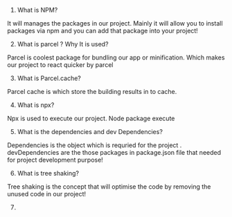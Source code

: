 1. What is NPM?

It will manages the packages in our project. Mainly it will allow you to install packages via npm and you can add that package into your project!

2. What is parcel ? Why It is used?

Parcel is coolest package for bundling our app or minification. Which makes our project to react quicker by parcel

3. What is Parcel.cache?

Parcel cache is which store the building results in to cache.

4. What is npx?

Npx is used to execute our project. Node package execute

5. What is the dependencies and dev Dependencies?

Dependencies is the object which is requried for the project . devDependencies are the those packages in package.json file that needed for project development purpose!


6. What is tree shaking?

Tree shaking is the concept that will optimise the code by removing the unused code in our project!

7.